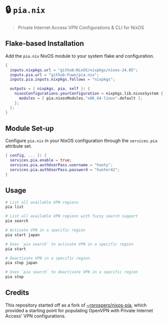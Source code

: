 # 🔒 `pia.nix`

> Private Internet Access VPN Configurations & CLI for NixOS

## Flake-based Installation

Add the `pia.nix` NixOS module to your system flake and configuration.

```nix
{
  inputs.nixpkgs.url = "github:NixOS/nixpkgs/nixos-24.05";
  inputs.pia.url = "github:Fuwn/pia.nix";
  inputs.pia.inputs.nixpkgs.follows = "nixpkgs";

  outputs = { nixpkgs, pia, self }: {
    nixosConfigurations.yourConfiguration = nixpkgs.lib.nixosSystem {
      modules = [ pia.nixosModules."x86_64-linux".default ];
    };
  };
}
```

## Module Set-up

Configure `pia.nix` in your NixOS configuration through the `services.pia`
attribute set.

```nix
{ config, ... }: {
  services.pia.enable = true;
  services.pia.authUserPass.username = "hooty";
  services.pia.authUserPass.password = "hunter42";
}
```

## Usage

```sh
# List all available VPN regions
pia list

# List all available VPN regions with fuzzy search support
pia search

# Activate VPN in a specific region
pia start japan

# Uses `pia search` to activate VPN in a specific region
pia start

# Deactivate VPN in a specific region
pia stop japan

# Uses `pia search` to deactivate VPN in a specific region
pia stop
```

## Credits

This repository started off as a fork of [~rprospero/nixos-pia](https://git.sr.ht/~rprospero/nixos-pia),
which provided a starting point for populating OpenVPN with Private Internet
Access' VPN configurations.
